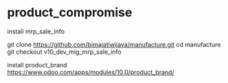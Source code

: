 # product_compromise

install mrp_sale_info

git clone https://github.com/bimajatiwijaya/manufacture.git
cd manufacture
git checkout v10_dev_mig_mrp_sale_info 

install product_brand
https://www.odoo.com/apps/modules/10.0/product_brand/

